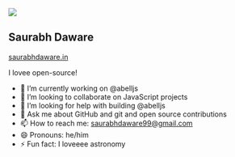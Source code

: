 ![](https://res.cloudinary.com/saurabhdaware/image/upload/v1594269078/saurabh2019/projects/githubprofile.png)
## Saurabh Daware
[saurabhdaware.in](https://saurabhdaware.in)

I lovee open-source!  

- 🔭 I’m currently working on @abelljs
- 👯 I’m looking to collaborate on JavaScript projects
- 🤔 I’m looking for help with building @abelljs
- 💬 Ask me about GitHub and git and open source contributions
- 📫 How to reach me: saurabhdaware99@gmail.com
- 😄 Pronouns: he/him
- ⚡ Fun fact: I loveeee astronomy
